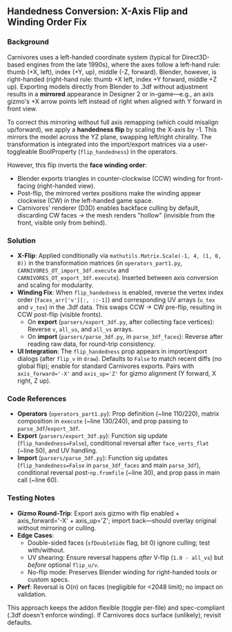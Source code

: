 ## Handedness Conversion: X-Axis Flip and Winding Order Fix

### Background
Carnivores uses a left-handed coordinate system (typical for Direct3D-based engines from the late 1990s), where the axes follow a left-hand rule: thumb (+X, left), index (+Y, up), middle (-Z, forward). Blender, however, is right-handed (right-hand rule: thumb +X left, index +Y forward, middle +Z up). Exporting models directly from Blender to .3df without adjustment results in a **mirrored** appearance in Designer 2 or in-game—e.g., an axis gizmo's +X arrow points left instead of right when aligned with Y forward in front view.

To correct this mirroring without full axis remapping (which could misalign up/forward), we apply a **handedness flip** by scaling the X-axis by -1. This mirrors the model across the YZ plane, swapping left/right chirality. The transformation is integrated into the import/export matrices via a user-toggleable BoolProperty (`flip_handedness`) in the operators.

However, this flip inverts the **face winding order**:
- Blender exports triangles in counter-clockwise (CCW) winding for front-facing (right-handed view).
- Post-flip, the mirrored vertex positions make the winding appear clockwise (CW) in the left-handed game space.
- Carnivores' renderer (D3D) enables backface culling by default, discarding CW faces → the mesh renders "hollow" (invisible from the front, visible only from behind).

### Solution
- **X-Flip**: Applied conditionally via `mathutils.Matrix.Scale(-1, 4, (1, 0, 0))` in the transformation matrices (in `operators_part1.py`, `CARNIVORES_OT_import_3df.execute` and `CARNIVORES_OT_export_3df.execute`). Inserted between axis conversion and scaling for modularity.
- **Winding Fix**: When `flip_handedness` is enabled, reverse the vertex index order (`faces_arr['v'][:, ::-1]`) and corresponding UV arrays (`u_tex` and `v_tex`) in the .3df data. This swaps CCW → CW pre-flip, resulting in CCW post-flip (visible fronts).
  - On **export** (`parsers/export_3df.py`, after collecting face vertices): Reverse `v`, `all_us`, and `all_vs` arrays.
  - On **import** (`parsers/parse_3df.py`, in `parse_3df_faces`): Reverse after reading raw data, for round-trip consistency.
- **UI Integration**: The `flip_handedness` prop appears in import/export dialogs (after `flip_v` in `draw`). Defaults to `False` to match recent diffs (no global flip); enable for standard Carnivores exports. Pairs with `axis_forward='-X'` and `axis_up='Z'` for gizmo alignment (Y forward, X right, Z up).

### Code References
- **Operators** (`operators_part1.py`): Prop definition (~line 110/220), matrix composition in `execute` (~line 130/240), and prop passing to `parse_3df`/`export_3df`.
- **Export** (`parsers/export_3df.py`): Function sig update (`flip_handedness=False`), conditional reversal after `face_verts_flat` (~line 50), and UV handling.
- **Import** (`parsers/parse_3df.py`): Function sig updates (`flip_handedness=False` in `parse_3df_faces` and main `parse_3df`), conditional reversal post-`np.fromfile` (~line 30), and prop pass in main call (~line 60).

### Testing Notes
- **Gizmo Round-Trip**: Export axis gizmo with flip enabled + axis_forward='-X' + axis_up='Z'; import back—should overlay original without mirroring or culling.
- **Edge Cases**: 
  - Double-sided faces (`sfDoubleSide` flag, bit 0) ignore culling; test with/without.
  - UV shearing: Ensure reversal happens *after* V-flip (`1.0 - all_vs`) but *before* optional `flip_u/v`.
  - No-flip mode: Preserves Blender winding for right-handed tools or custom specs.
- **Perf**: Reversal is O(n) on faces (negligible for <2048 limit); no impact on validation.

This approach keeps the addon flexible (toggle per-file) and spec-compliant (.3df doesn't enforce winding). If Carnivores docs surface (unlikely), revisit defaults.